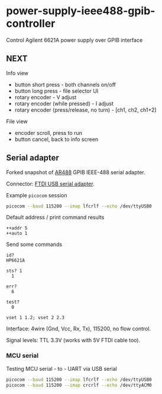 # power-supply-ieee488-gpib-controller

Control Agilent 6621A power supply over GPIB interface

## NEXT

Info view

* button short press - both channels on/off
* button long press - file selector UI
* rotary encoder - V adjust
* rotary encoder (while pressed) - I adjust
* rotary encoder (press/release, no turn) - [ch1, ch2, ch1+2]

File view

* encoder scroll, press to run
* button cancel, back to info screen



## Serial adapter

Forked snapshot of [AR488](https://github.com/andreyk0/AR488) GPIB IEEE-488 serial adapter.

Connector: [FTDI USB serial adapter](https://microcontrollerslab.com/ftdi-usb-to-serial-converter-cable-use-linux-windows/).

Example `picocom` session

```bash
picocom --baud 115200 --imap lfcrlf --echo /dev/ttyUSB0
```

Default address / print command results

```
++addr 5
++auto 1
```

Send some commands

```
id?
HP6621A

sts? 1
  1

err?
  6

test?
  0

vset 1 1.2; vset 2 2.3
```

Interface: 4wire (Gnd, Vcc, Rx, Tx), 115200, no flow control.

Signal levels: TTL 3.3V (works with 5V FTDI cable too).


### MCU serial

Testing MCU serial - to - UART via USB serial

``` bash
picocom --baud 115200 --imap lfcrlf --echo /dev/ttyUSB0
picocom --baud 115200 --imap crcrlf --echo /dev/ttyACM0
```
